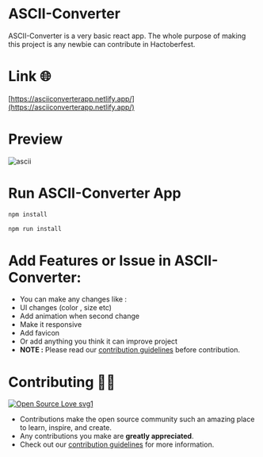 # ASCII-Converter

ASCII-Converter is a very basic react app. The whole purpose of making this project is any newbie can contribute in Hactoberfest.

# Link 🌐

[https://asciiconverterapp.netlify.app/](https://asciiconverterapp.netlify.app/)

# Preview
![ascii](https://user-images.githubusercontent.com/83756518/195785978-50d166f2-e789-40fe-8a39-b035023d76cf.png)


# Run ASCII-Converter App

```bash
npm install
```

```bash
npm run install
```

# Add Features or Issue in ASCII-Converter:

- You can make any changes like :
- UI changes (color , size etc)
- Add animation when second change
- Make it responsive
- Add favicon
- Or add anything you think it can improve project
- **NOTE :** Please read our [contribution guidelines](/CONTRIBUTING.md) before contribution.

# Contributing 👨‍💻

[![Open Source Love svg1](https://badges.frapsoft.com/os/v1/open-source.svg?v=103)](https://github.com/ellerbrock/open-source-badges/)

- Contributions make the open source community such an amazing place to learn, inspire, and create.
- Any contributions you make are **greatly appreciated**.
- Check out our [contribution guidelines](/CONTRIBUTING.md) for more information.

